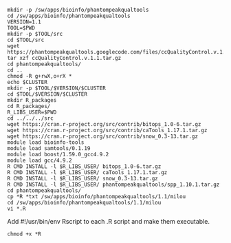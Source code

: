     mkdir -p /sw/apps/bioinfo/phantompeakqualtools
    cd /sw/apps/bioinfo/phantompeakqualtools
    VERSION=1.1
    TOOL=$PWD
    mkdir -p $TOOL/src
    cd $TOOL/src
    wget https://phantompeakqualtools.googlecode.com/files/ccQualityControl.v.1.1.tar.gz
    tar xzf ccQualityControl.v.1.1.tar.gz 
    cd phantompeakqualtools/
    cd ..
    chmod -R g+rwX,o+rX *
    echo $CLUSTER
    mkdir -p $TOOL/$VERSION/$CLUSTER
    cd $TOOL/$VERSION/$CLUSTER
    mkdir R_packages
    cd R_packages/
    R_LIBS_USER=$PWD
    cd ../../../src
    wget https://cran.r-project.org/src/contrib/bitops_1.0-6.tar.gz
    wget https://cran.r-project.org/src/contrib/caTools_1.17.1.tar.gz
    wget https://cran.r-project.org/src/contrib/snow_0.3-13.tar.gz
    module load bioinfo-tools
    module load samtools/0.1.19
    module load boost/1.59.0_gcc4.9.2
    module load gcc/4.9.2
    R CMD INSTALL -l $R_LIBS_USER/ bitops_1.0-6.tar.gz 
    R CMD INSTALL -l $R_LIBS_USER/ caTools_1.17.1.tar.gz 
    R CMD INSTALL -l $R_LIBS_USER/ snow_0.3-13.tar.gz 
    R CMD INSTALL -l $R_LIBS_USER/ phantompeakqualtools/spp_1.10.1.tar.gz 
    cd phantompeakqualtools/
    cp *R *txt /sw/apps/bioinfo/phantompeakqualtools/1.1/milou
    cd /sw/apps/bioinfo/phantompeakqualtools/1.1/milou
    vi *.R

Add #!/usr/bin/env Rscript to each .R script and make them executable.

    chmod +x *R
